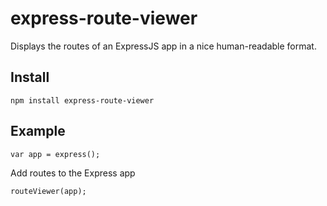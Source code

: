 # express-route-viewer
Displays the routes of an ExpressJS app in a nice human-readable format.

## Install
```
npm install express-route-viewer
```

## Example

```
var app = express();
```

Add routes to the Express app

```
routeViewer(app);
```
